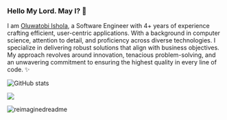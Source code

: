 ### Hello My Lord. May I? 👋

I am [Oluwatobi Ishola](https://twitter.com/mroluwatobby), a Software Engineer with 4+ years of experience crafting efficient, user-centric applications. With a background in computer science, attention to detail, and proficiency across diverse technologies. I specialize in delivering robust solutions that align with business objectives. My approach revolves around innovation, tenacious problem-solving, and an unwavering commitment to ensuring the highest quality in every line of code. :sparkles:

![GitHub stats](https://github-readme-stats.vercel.app/api?username=ishoshot&show_icons=true)  

![](https://komarev.com/ghpvc/?username=ishoshot&style=flat-square)

<img src="https://myreadme.vercel.app/api/embed/ishoshot?panels=userstatistics,toprepositories,toplanguages,commitgraph" alt="reimaginedreadme" />

